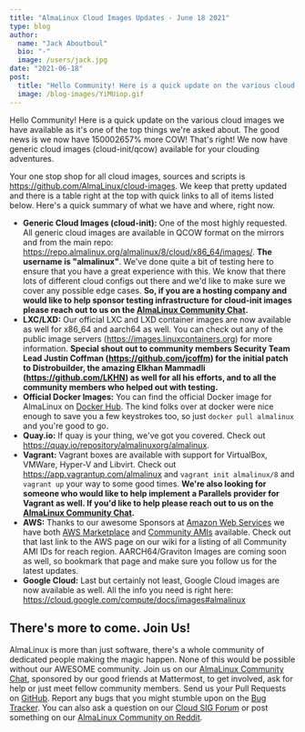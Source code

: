 ```yaml
---
title: "AlmaLinux Cloud Images Updates - June 18 2021"
type: blog
author:
  name: "Jack Aboutboul"
  bio: "-"
  image: /users/jack.jpg
date: "2021-06-18"
post:
  title: "Hello Community! Here is a quick update on the various cloud images we have available as it's one of the top things we're asked about. The good news..."
  image: /blog-images/YiMUiop.gif
---
```


Hello Community! Here is a quick update on the various cloud images we have available as it's one of the top things we're asked about. The good news is we now have 150002657% more COW! That's right! We now have generic cloud images (cloud-init/qcow) available for your clouding adventures.

Your one stop shop for all cloud images, sources and scripts is https://github.com/AlmaLinux/cloud-images. We keep that pretty updated and there is a table right at the top with quick links to all of items listed below. Here's a quick summary of what we have and where, right now.

- **Generic Cloud Images (cloud-init):** One of the most highly requested. All generic cloud images are available in QCOW format on the mirrors and from the main repo: https://repo.almalinux.org/almalinux/8/cloud/x86_64/images/. **The username is "almalinux"**. We've done quite a bit of testing here to ensure that you have a great experience with this. We know that there lots of different cloud configs out there and we'd like to make sure we cover any possible edge cases. **So, if you are a hosting company and would like to help sponsor testing infrastructure for cloud-init images please reach out to us on the [AlmaLinux Community Chat](https://chat.almalinux.org/).**
- **LXC/LXD:** Our official LXC and LXD container images are now available as well for x86_64 and aarch64 as well. You can check out any of the public image servers (https://images.linuxcontainers.org) for more information. **Special shout out to community members Security Team Lead Justin Coffman (https://github.com/jcoffm) for the initial patch to Distrobuilder, the amazing Elkhan Mammadli (https://github.com/LKHN) as well for all his efforts, and to all the community members who helped out with testing.**
- **Official Docker Images:** You can find the official Docker image for AlmaLinux on [Docker Hub](https://hub.docker.com/_/almalinux). The kind folks over at docker were nice enough to save you a few keystrokes too, so just `docker pull almalinux` and you're good to go.
- **Quay.io:** If quay is your thing, we've got you covered. Check out https://quay.io/repository/almalinuxorg/almalinux.
- **Vagrant:** Vagrant boxes are available with support for VirtualBox, VMWare, Hyper-V and Libvirt. Check out https://app.vagrantup.com/almalinux and `vagrant init almalinux/8` and `vagrant up` your way to some good times. **We're also looking for someone who would like to help implement a Parallels provider for Vagrant as well. If you'd like to help please reach out to us on the [AlmaLinux Community Chat](https://chat.almalinux.org/).**
- **AWS:** Thanks to our awesome Sponsors at [Amazon Web Services](https://aws.amazon.com/) we have both [AWS Marketplace](https://aws.amazon.com/marketplace/pp/B094C8ZZ8J) and [Community AMIs](https://wiki.almalinux.org/cloud/AWS.html) available. Check out that last link to the AWS page on our wiki for a listing of all Community AMI IDs for reach region. AARCH64/Graviton Images are coming soon as well, so bookmark that page and make sure you follow us for the latest updates.
- **Google Cloud:** Last but certainly not least, Google Cloud images are now available as well. All the info you need is right here: https://cloud.google.com/compute/docs/images#almalinux

## There's more to come. Join Us!

AlmaLinux is more than just software, there's a whole community of dedicated people making the magic happen. None of this would be possible without our AWESOME community. Join us on our [AlmaLinux Community Chat](https://chat.almalinux.org/), sponsored by our good friends at Mattermost, to get involved, ask for help or just meet fellow community members. Send us your Pull Requests on [GitHub](https://github.com/almalinux). Report any bugs that you might stumble upon on the [Bug Tracker](https://bugs.almalinux.org/). You can also ask a question on our [Cloud SIG Forum](https://forums.almalinux.org/c/sigs/cloud-sig/10) or post something on our [AlmaLinux Community on Reddit](https://reddit.com/r/almalinux).
